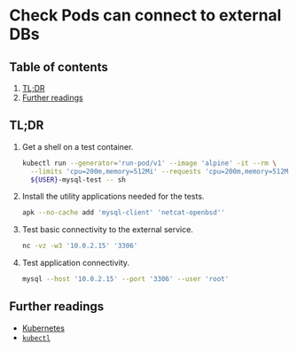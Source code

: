 # Check Pods can connect to external DBs

## Table of contents <!-- omit in toc -->

1. [TL;DR](#tldr)
1. [Further readings](#further-readings)

## TL;DR

1. Get a shell on a test container.

   ```sh
   kubectl run --generator='run-pod/v1' --image 'alpine' -it --rm \
     --limits 'cpu=200m,memory=512Mi' --requests 'cpu=200m,memory=512Mi' \
     ${USER}-mysql-test -- sh
   ```

1. Install the utility applications needed for the tests.

   ```sh
   apk --no-cache add 'mysql-client' 'netcat-openbsd''
   ```

1. Test basic connectivity to the external service.

   ```sh
   nc -vz -w3 '10.0.2.15' '3306'
   ```

1. Test application connectivity.

   ```sh
   mysql --host '10.0.2.15' --port '3306' --user 'root'
   ```

## Further readings

- [Kubernetes]
- [`kubectl`][kubectl]

<!--
  References
  -->

<!-- Knowledge base -->
[kubectl]: kubectl.md
[kubernetes]: README.md
